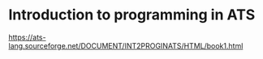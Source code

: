 # Introduction to programming in ATS

https://ats-lang.sourceforge.net/DOCUMENT/INT2PROGINATS/HTML/book1.html
